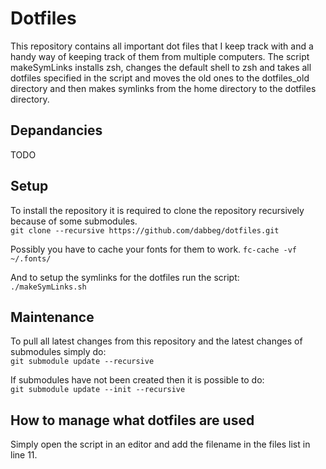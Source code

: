 # Dotfiles
This repository contains all important dot files that I keep track with and a handy way of keeping track of them from multiple computers. The script makeSymLinks installs zsh, changes the default shell to zsh and takes all dotfiles specified in the script and moves the old ones to the dotfiles_old directory and then makes symlinks from the home directory to the dotfiles directory.

## Depandancies
TODO

## Setup
To install the repository it is required to clone the repository recursively because of some submodules.  
`git clone --recursive https://github.com/dabbeg/dotfiles.git`

Possibly you have to cache your fonts for them to work.
`fc-cache -vf ~/.fonts/`

And to setup the symlinks for the dotfiles run the script:  
`./makeSymLinks.sh`


## Maintenance
To pull all latest changes from this repository and the latest changes of submodules simply do:  
`git submodule update --recursive`

If submodules have not been created then it is possible to do:  
`git submodule update --init --recursive`


## How to manage what dotfiles are used
Simply open the script in an editor and add the filename in the files list in line 11.
